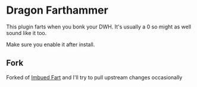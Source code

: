 # Dragon Farthammer
This plugin farts when you bonk your DWH. It's usually a 0 so might as well sound like it too.

Make sure you enable it after install.

## Fork
Forked of [Imbued Fart](https://github.com/Himonn/Imbued-Fart) and I'll try to pull upstream changes occasionally